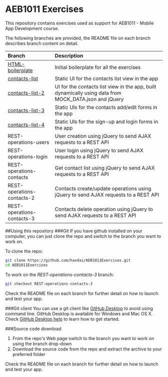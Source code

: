 # AEB1011 Exercises
This repository contains exercises used as support for AEB1011 - Mobile App Development course.

The following branches are provided, the README file on each branch describes branch content on detail.

|Branch|Description|
|:------|:-----------|
|[HTML-boilerplate](https://github.com/haxdai/AEB1011Exercises/tree/HTML-boilerplate)|Initial  boilerplate for all the exercises|
|[contacts-list](https://github.com/haxdai/AEB1011Exercises/tree/contacts-list)|Static UI for the contacts list view in the app|
|[contacts-list-2](https://github.com/haxdai/AEB1011Exercises/tree/contacts-list-2)|UI for the contacts list view in the app, built dynamically using data from MOCK_DATA.json and jQuery|
|[contacts-list-3](https://github.com/haxdai/AEB1011Exercises/tree/contacts-list-3)|Static UIs for the contacts add/edit forms in the app|
|[contacts-list-4](https://github.com/haxdai/AEB1011Exercises/tree/contacts-list-4)|Static UIs for the sign-up and login forms in the app|
|REST-operations-users|User creation using jQuery to send AJAX requests to a REST API|
|REST-operations-login|User login using jQuery to send AJAX requests to a REST API|
|REST-operations-contacts|Get contact list using jQuery to send AJAX requests to a REST API|
|REST-operations-contacts-2|Contacts create/update operations using jQuery to send AJAX requests to a REST API|
|REST-operations-contacts-3|Contacts delete operation using jQuery to send AJAX requests to a REST API|

##Using this repository
###Git
If you have github installed on your computer, you can just clone the repo and switch to the branch you want to work on. 

To clone the repo:

````bash
git clone https://github.com/haxdai/AEB1011Exercises.git
cd AEB1011Exercises
````

To work on the _REST-operations-contacts-3_ branch:

````bash
git checkout REST-operations-contacts-3
````
Check the README file on each branch for further detail on how to launch and test your app.

###Git client
You can use a git client like [GitHub Desktop](https://desktop.github.com/) to avoid using command line. GitHub Desktop is available for Windows and Mac OS X. Check [GitHub Desktop help](https://help.github.com/desktop/) to learn how to get started.

###Source code download

1. From the repo's Web page switch to the branch you want to work on using the branch drop-down
2. Download the source code from the repo and extract the archive to your preferred folder

Check the README file on each branch for further detail on how to launch and test your app.